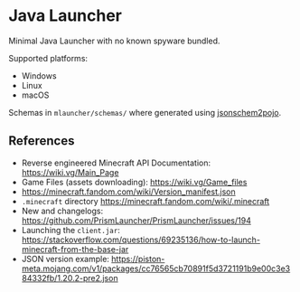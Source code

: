 # Java Launcher

Minimal Java Launcher with no known spyware bundled.

Supported platforms:

- Windows
- Linux
- macOS

Schemas in `mlauncher/schemas/` where generated using [jsonschem2pojo](https://www.jsonschema2pojo.org/).

## References

- Reverse engineered Minecraft API Documentation: <https://wiki.vg/Main_Page>
- Game Files (assets downloading): <https://wiki.vg/Game_files>
- <https://minecraft.fandom.com/wiki/Version_manifest.json>
- `.minecraft` directory <https://minecraft.fandom.com/wiki/.minecraft>
- New and changelogs: <https://github.com/PrismLauncher/PrismLauncher/issues/194>
- Launching the `client.jar`: <https://stackoverflow.com/questions/69235136/how-to-launch-minecraft-from-the-base-jar>
- JSON version example: <https://piston-meta.mojang.com/v1/packages/cc76565cb70891f5d3721191b9e00c3e384332fb/1.20.2-pre2.json>

